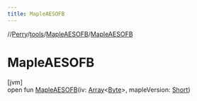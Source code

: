 ```yaml
---
title: MapleAESOFB
---
```

//[Perry](../../../index.html)/[tools](../index.html)/[MapleAESOFB](index.html)/[MapleAESOFB](-maple-a-e-s-o-f-b.html)



# MapleAESOFB



[jvm]\
open fun [MapleAESOFB](-maple-a-e-s-o-f-b.html)(iv: [Array](https://kotlinlang.org/api/latest/jvm/stdlib/kotlin/-array/index.html)&lt;[Byte](https://kotlinlang.org/api/latest/jvm/stdlib/kotlin/-byte/index.html)&gt;, mapleVersion: [Short](https://kotlinlang.org/api/latest/jvm/stdlib/kotlin/-short/index.html))




